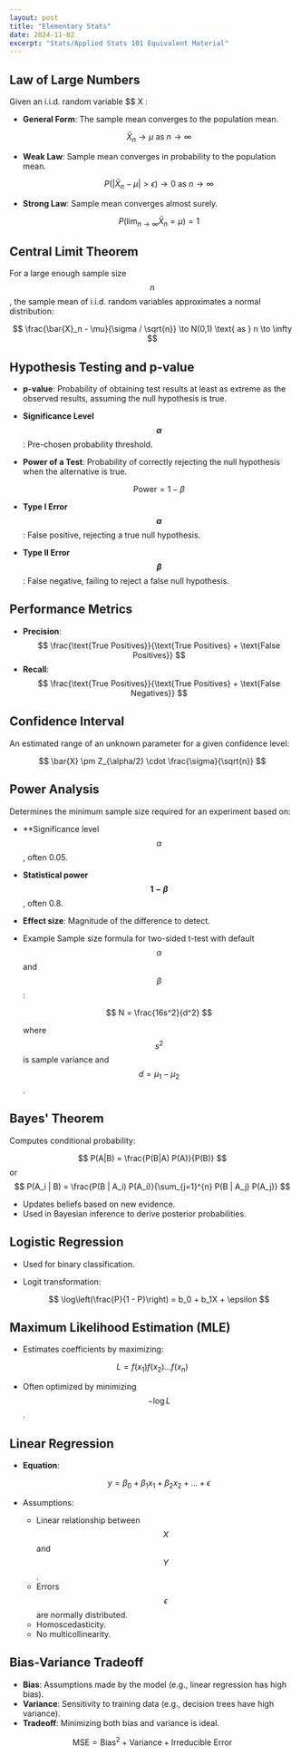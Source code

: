 ```yaml
---
layout: post
title: "Elementary Stats"
date: 2024-11-02
excerpt: "Stats/Applied Stats 101 Equivalent Material"
---
```


## Law of Large Numbers
Given an i.i.d. random variable $$ X :

- **General Form**: The sample mean converges to the population mean.

  $$
  \bar{X}_n \to \mu \text{ as } n \to \infty
  $$

- **Weak Law**: Sample mean converges in probability to the population mean.

  $$
  P(|\bar{X}_n - \mu| > \epsilon) \to 0 \text{ as } n \to \infty
  $$

- **Strong Law**: Sample mean converges almost surely.

  $$
  P\left(\lim_{n \to \infty} \bar{X}_n = \mu\right) = 1
  $$

## Central Limit Theorem
For a large enough sample size $$ n $$, the sample mean of i.i.d. random variables approximates a normal distribution:

$$
\frac{\bar{X}_n - \mu}{\sigma / \sqrt{n}} \to N(0,1) \text{ as } n \to \infty
$$

## Hypothesis Testing and p-value
- **p-value**: Probability of obtaining test results at least as extreme as the observed results, assuming the null hypothesis is true.
- **Significance Level $$\alpha$$**: Pre-chosen probability threshold.
- **Power of a Test**: Probability of correctly rejecting the null hypothesis when the alternative is true.

  $$
  \text{Power} = 1 - \beta
  $$

- **Type I Error $$\alpha$$**: False positive, rejecting a true null hypothesis.
- **Type II Error $$\beta$$**: False negative, failing to reject a false null hypothesis.

## Performance Metrics
- **Precision**: 
  $$
  \frac{\text{True Positives}}{\text{True Positives} + \text{False Positives}}
  $$
- **Recall**: 
  $$
  \frac{\text{True Positives}}{\text{True Positives} + \text{False Negatives}}
  $$

## Confidence Interval
An estimated range of an unknown parameter for a given confidence level:

$$
\bar{X} \pm Z_{\alpha/2} \cdot \frac{\sigma}{\sqrt{n}}
$$

## Power Analysis
Determines the minimum sample size required for an experiment based on:
- **Significance level $$\alpha$$, often 0.05.
- **Statistical power $$1-\beta$$**, often 0.8.
- **Effect size**: Magnitude of the difference to detect.
- Example Sample size formula for two-sided t-test with default $$\alpha$$ and $$\beta$$:

  $$
  N = \frac{16s^2}{d^2}
  $$

  where $$ s^2 $$ is sample variance and $$ d = \mu_1 - \mu_2 $$.

## Bayes' Theorem
Computes conditional probability:

$$
P(A|B) = \frac{P(B|A) P(A)}{P(B)}
$$
or  
$$
P(A_i | B) = \frac{P(B | A_i) P(A_i)}{\sum_{j=1}^{n} P(B | A_j) P(A_j)}
$$

- Updates beliefs based on new evidence.
- Used in Bayesian inference to derive posterior probabilities.

## Logistic Regression 
- Used for binary classification.
- Logit transformation:

  $$
  \log\left(\frac{P}{1 - P}\right) = b_0 + b_1X + \epsilon
  $$

## Maximum Likelihood Estimation (MLE)
  - Estimates coefficients by maximizing:

  $$
  L = f(x_1) f(x_2) \dots f(x_n)
  $$

  - Often optimized by minimizing $$ -\log L $$.

## Linear Regression
- **Equation**: 

  $$
  y = \beta_0 + \beta_1 x_1 + \beta_2 x_2 + \dots + \epsilon
  $$

- Assumptions:
  - Linear relationship between $$ X $$ and $$ Y $$.
  - Errors $$\epsilon$$ are normally distributed.
  - Homoscedasticity.
  - No multicollinearity.

## Bias-Variance Tradeoff
- **Bias**: Assumptions made by the model (e.g., linear regression has high bias).
- **Variance**: Sensitivity to training data (e.g., decision trees have high variance).
- **Tradeoff**: Minimizing both bias and variance is ideal.

$$
\text{MSE} = \text{Bias}^2 + \text{Variance} + \text{Irreducible Error}
$$

